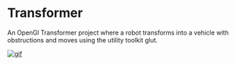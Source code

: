 # Transformer
An OpenGl Transformer project where a robot transforms into a vehicle with obstructions and moves using the utility toolkit glut.


<a href = "https://imgflip.com/gif/5ex3er"><img src="https://imgflip.com/gif/5ex3er.gif" title="gif"/></a>
